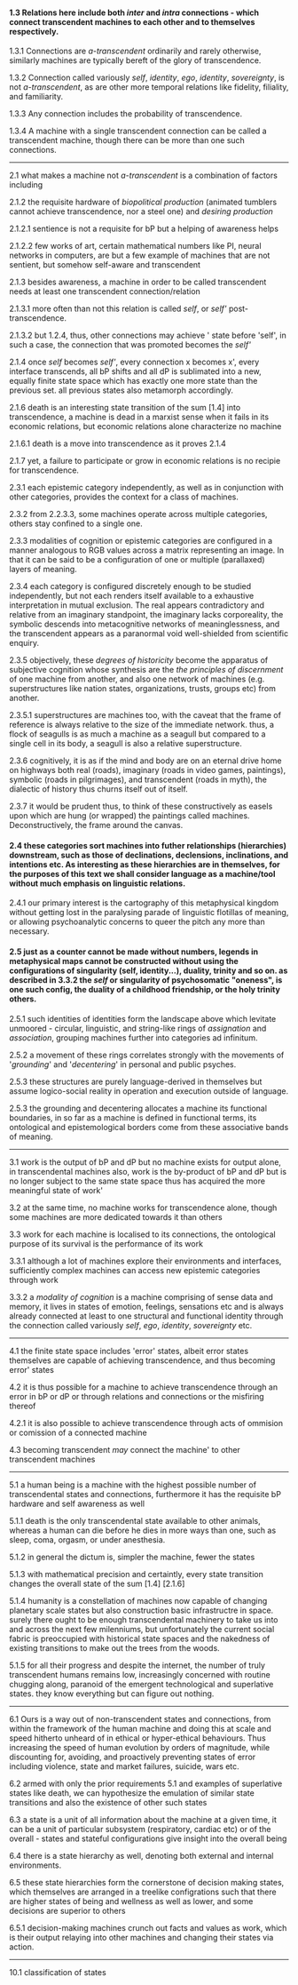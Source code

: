 #### 1.3 Relations here include both _inter_ and _intra_ connections - which connect transcendent machines to each other and to themselves respectively.

1.3.1 Connections are _a-transcendent_ ordinarily and rarely otherwise, similarly machines are typically bereft of the glory of transcendence.

1.3.2 Connection called variously _self_, _identity_, _ego_, _identity_, _sovereignty_, is not _a-transcendent_, as are other more temporal relations like fidelity, filiality, and familiarity.

1.3.3 Any connection includes the probability of transcendence.

1.3.4 A machine with a single transcendent connection can be called a transcendent machine, though there can be more than one such connections.


---


2.1 what makes a machine not _a-transcendent_ is a combination of factors including

2.1.2 the requisite hardware of _biopolitical production_ (animated tumblers cannot achieve transcendence, nor a steel one) and _desiring production_

2.1.2.1 sentience is not a requisite for bP but a helping of awareness helps

2.1.2.2 few works of art, certain mathematical numbers like PI, neural networks in computers, are but a few example of machines that are not sentient, but somehow self-aware and transcendent

2.1.3 besides awareness, a machine in order to be called transcendent needs at least one transcendent connection/relation 

2.1.3.1 more often than not this relation is called _self_, or _self'_ post-transcendence. 

2.1.3.2 but 1.2.4, thus, other connections may achieve ' state before 'self', in such a case, the connection that was promoted becomes the _self'_

2.1.4 once _self_ becomes _self'_, every connection x becomes x', every interface transcends, all bP shifts and all dP is sublimated into a new, equally finite state space which has exactly one more state than the previous set. all previous states also metamorph accordingly.

2.1.6 death is an interesting state transition of the sum [1.4] into transcendence, a machine is dead in a marxist sense when it fails in its economic relations, but economic relations alone characterize no machine

2.1.6.1 death is a move into transcendence as it proves 2.1.4 

2.1.7 yet, a failure to participate or grow in economic relations is no recipie for transcendence.


2.3.1 each epistemic category independently, as well as in conjunction with other categories, provides the context for a class of machines.

2.3.2 from 2.2.3.3, some machines operate across multiple categories, others stay confined to a single one.

2.3.3 modalities of cognition or epistemic categories are configured in a manner analogous to RGB values across a matrix representing an image. In that it can be said to be a configuration of one or multiple (parallaxed) layers of meaning. 

2.3.4 each category is configured discretely enough to be studied independently, but not each renders itself available to a exhaustive interpretation in mutual exclusion. The real appears contradictory and relative from an imaginary standpoint, the imaginary lacks corporeality, the symbolic descends into metacognitive networks of meaninglessness, and the transcendent appears as a paranormal void well-shielded from scientific enquiry.

2.3.5 objectively, these _degrees of historicity_ become the apparatus of subjective cognition whose synthesis are the _the principles of discernment_ of one machine from another, and also one network of machines (e.g. superstructures like nation states, organizations, trusts, groups etc) from another.

2.3.5.1 superstructures are machines too, with the caveat that the frame of reference is always relative to the size of the immediate network. thus, a flock of seagulls is as much a machine as a seagull but compared to a single cell in its body, a seagull is also a relative superstructure.

2.3.6 cognitively, it is as if the mind and body are on an eternal drive home on highways both real (roads), imaginary (roads in video games, paintings), symbolic (roads in pilgrimages), and transcendent (roads in myth), the dialectic of history thus churns itself out of itself.

2.3.7 it would be prudent thus, to think of these constructively as easels upon which are hung (or wrapped) the paintings called machines. Deconstructively, the frame around the canvas. 


#### 2.4 these categories sort machines into futher relationships (hierarchies) downstream, such as those of declinations, declensions, inclinations, and intentions etc. As interesting as these hierarchies are in themselves, for the purposes of this text we shall consider language as a machine/tool without much emphasis on linguistic relations. 

2.4.1 our primary interest is the cartography of this metaphysical kingdom without getting lost in the paralysing parade of linguistic flotillas of meaning, or allowing psychoanalytic concerns to queer the pitch any more than necessary.


#### 2.5 just as a counter cannot be made without numbers, legends in metaphysical maps cannot be constructed without using the configurations of singularity (self, identity...), duality, trinity and so on. as described in 3.3.2 the _self_ or singularity of psychosomatic "oneness", is one such config, the duality of a childhood friendship, or the holy trinity others.

2.5.1 such identities of identities form the landscape above which levitate unmoored - circular, linguistic, and string-like rings of _assignation_ and _association_, grouping machines further into categories ad infinitum.

2.5.2 a movement of these rings correlates strongly with the movements of '_grounding_' and '_decentering_' in personal and public psyches.

2.5.3 these structures are purely language-derived in themselves but assume logico-social reality in operation and execution outside of language.

2.5.3 the grounding and decentering allocates a machine its functional boundaries, in so far as a machine is defined in functional terms, its ontological and epistemological borders come from these associative bands of meaning.

---


3.1 work is the output of bP and dP but no machine exists for output alone, in transcendental machines also, work is the by-product of bP and dP but is no longer subject to the same state space thus has acquired the more meaningful state of work'


3.2 at the same time, no machine works for transcendence alone, though some machines are more dedicated towards it than others 


3.3 work for each machine is localised to its connections, the ontological purpose of its survival is the performance of its work


3.3.1 although a lot of machines explore their environments and interfaces, sufficiently complex machines can access new epistemic categories through work


3.3.2 a _modality of cognition_ is a machine comprising of sense data and memory, it lives in states of emotion, feelings, sensations etc and is always already connected at least to one structural and functional identity through the connection called variously _self_, _ego_, _identity_, _sovereignty_ etc. 

---


4.1 the finite state space includes 'error' states, albeit error states themselves are capable of achieving transcendence, and thus becoming error' states


4.2 it is thus possible for a machine to achieve transcendence through an error in bP or dP or through relations and connections or the misfiring thereof 

4.2.1 it is also possible to achieve transcendence through acts of ommision or comission of a connected machine 


4.3 becoming transcendent _may_ connect the machine' to other transcendent machines 


---


5.1 a human being is a machine with the highest possible number of transcendental states and connections, furthermore it has the requisite bP hardware and self awareness as well

5.1.1 death is the only transcendental state available to other animals, whereas a human can die before he dies in more ways than one, such as sleep, coma, orgasm, or under anesthesia.

5.1.2 in general the dictum is, simpler the machine, fewer the states 


5.1.3  with mathematical precision and certaintly, every state transition changes the overall state of the sum [1.4] [2.1.6]


5.1.4 humanity is a constellation of machines now capable of changing planetary scale states but also construction basic infrastructre in space. surely there ought to be enough transcendental machinery to take us into and across the next few milenniums, but unfortunately the current social fabric is preoccupied with historical state spaces and the nakedness of existing transitions to make out the trees from the woods.


5.1.5 for all their progress and despite the internet, the number of truly transcendent humans remains low, increasingly concerned with routine chugging along, paranoid of the emergent technological and superlative states. they know everything but can figure out nothing.


--- 


6.1 Ours is a way out of non-transcendent states and connections, from within the framework of the human machine and doing this at scale and speed hitherto unheard of in ethical or hyper-ethical behaviours. Thus increasing the speed of human evolution by orders of magnitude, while discounting for, avoiding, and proactively preventing states of error including violence, state and market failures, suicide, wars etc.


6.2 armed with only the prior requirements 5.1 and examples of superlative states like death, we can hypothesize the emulation of similar state transitions and also the existence of other such states 


6.3 a state is a unit of all information about the machine at a given time, it can be a unit of particular subsystem (respiratory, cardiac etc) or of the overall - states and stateful configurations give insight into the overall being 


6.4 there is a state hierarchy as well, denoting both external and internal environments. 


6.5 these state hierarchies form the cornerstone of decision making states, which themselves are arranged in a treelike configrations such that there are higher states of being and wellness as well as lower, and some decisions are superior to others 

6.5.1 decision-making machines crunch out facts and values as work, which is their output relaying into other machines and changing their states via action.

---

10.1 classification of states 

